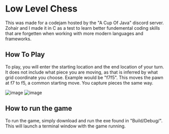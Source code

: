 # Low Level Chess
This was made for a codejam hosted by the "A Cup Of Java" discord server. Zohair and I made it in C as a test to learn better fundemental coding skills that are forgetten when working with more modern languages and frameworks. 

## How To Play
To play, you will enter the starting location and the end location of your turn. It does not include what piece you are moving, as that is inferred by what grid coordinate you choose. Example would be "f7f5". This moves the pawn at f7 to f5, a common starting move. You capture pieces the same way.

![image](https://github.com/user-attachments/assets/0a6ce93b-c30d-4e49-8ae3-8c84ec3f2ead)
![image](https://github.com/user-attachments/assets/dce38ee1-787c-4d52-a078-db76070883f4)


## How to run the game
To run the game, simply download and run the exe found in "Build/Debug/". This will launch a terminal window with the game running. 
